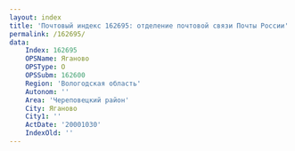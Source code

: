 ```yaml
---
layout: index
title: 'Почтовый индекс 162695: отделение почтовой связи Почты России'
permalink: /162695/
data:
    Index: 162695
    OPSName: Яганово
    OPSType: О
    OPSSubm: 162600
    Region: 'Вологодская область'
    Autonom: ''
    Area: 'Череповецкий район'
    City: Яганово
    City1: ''
    ActDate: '20001030'
    IndexOld: ''
---
```

